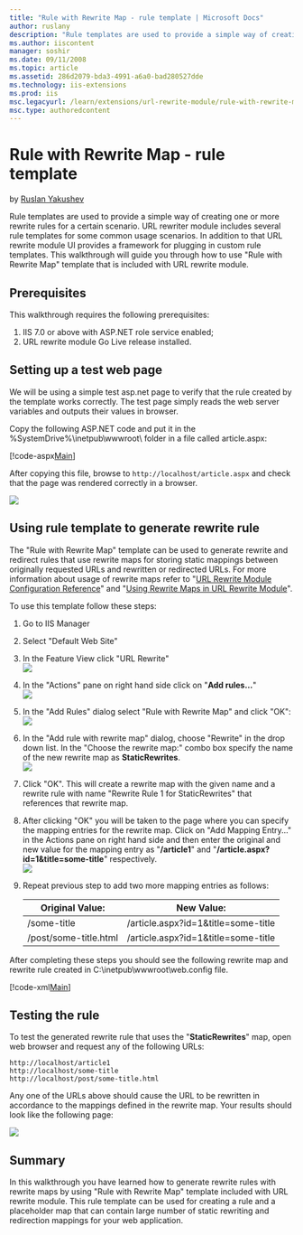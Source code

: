 ```yaml
---
title: "Rule with Rewrite Map - rule template | Microsoft Docs"
author: ruslany
description: "Rule templates are used to provide a simple way of creating one or more rewrite rules for a certain scenario. URL rewriter module includes several rule templ..."
ms.author: iiscontent
manager: soshir
ms.date: 09/11/2008
ms.topic: article
ms.assetid: 286d2079-bda3-4991-a6a0-bad280527dde
ms.technology: iis-extensions
ms.prod: iis
msc.legacyurl: /learn/extensions/url-rewrite-module/rule-with-rewrite-map-rule-template
msc.type: authoredcontent
---
```

Rule with Rewrite Map - rule template
====================
by [Ruslan Yakushev](https://github.com/ruslany)

Rule templates are used to provide a simple way of creating one or more rewrite rules for a certain scenario. URL rewriter module includes several rule templates for some common usage scenarios. In addition to that URL rewrite module UI provides a framework for plugging in custom rule templates. This walkthrough will guide you through how to use "Rule with Rewrite Map" template that is included with URL rewrite module.

## Prerequisites

This walkthrough requires the following prerequisites:

1. IIS 7.0 or above with ASP.NET role service enabled;
2. URL rewrite module Go Live release installed.

## Setting up a test web page

We will be using a simple test asp.net page to verify that the rule created by the template works correctly. The test page simply reads the web server variables and outputs their values in browser.

Copy the following ASP.NET code and put it in the %SystemDrive%\inetpub\wwwroot\ folder in a file called article.aspx:

[!code-aspx[Main](rule-with-rewrite-map-rule-template/samples/sample1.aspx)]

After copying this file, browse to `http://localhost/article.aspx` and check that the page was rendered correctly in a browser.

[![](rule-with-rewrite-map-rule-template/_static/image3.png)](rule-with-rewrite-map-rule-template/_static/image1.png)

## Using rule template to generate rewrite rule

The "Rule with Rewrite Map" template can be used to generate rewrite and redirect rules that use rewrite maps for storing static mappings between originally requested URLs and rewritten or redirected URLs. For more information about usage of rewrite maps refer to "[URL Rewrite Module Configuration Reference](url-rewrite-module-configuration-reference.md#Rewrite_maps)" and "[Using Rewrite Maps in URL Rewrite Module](using-rewrite-maps-in-url-rewrite-module.md)".

To use this template follow these steps:

1. Go to IIS Manager
2. Select "Default Web Site"
3. In the Feature View click "URL Rewrite"  
    [![](rule-with-rewrite-map-rule-template/_static/image6.png)](rule-with-rewrite-map-rule-template/_static/image5.png)
4. In the "Actions" pane on right hand side click on "**Add rules…**"  
    [![](rule-with-rewrite-map-rule-template/_static/image10.png)](rule-with-rewrite-map-rule-template/_static/image9.png)
5. In the "Add Rules" dialog select "Rule with Rewrite Map" and click "OK":  
    [![](rule-with-rewrite-map-rule-template/_static/image13.png)](rule-with-rewrite-map-rule-template/_static/image12.png)
6. In the "Add rule with rewrite map" dialog, choose "Rewrite" in the drop down list. In the "Choose the rewrite map:" combo box specify the name of the new rewrite map as **StaticRewrites**.  
     [![](rule-with-rewrite-map-rule-template/_static/image16.png)](rule-with-rewrite-map-rule-template/_static/image15.png)
7. Click "OK". This will create a rewrite map with the given name and a rewrite rule with name "Rewrite Rule 1 for StaticRewrites" that references that rewrite map.
8. After clicking "OK" you will be taken to the page where you can specify the mapping entries for the rewrite map. Click on "Add Mapping Entry..." in the Actions pane on right hand side and then enter the original and new value for the mapping entry as "**/article1**" and "**/article.aspx?id=1&amp;title=some-title**" respectively.  
    [![](rule-with-rewrite-map-rule-template/_static/image18.png)](rule-with-rewrite-map-rule-template/_static/image17.png)
9. Repeat previous step to add two more mapping entries as follows: 

    | Original Value: | New Value: |
    | --- | --- |
    | /some-title | /article.aspx?id=1&amp;title=some-title |
    | /post/some-title.html | /article.aspx?id=1&amp;title=some-title |

After completing these steps you should see the following rewrite map and rewrite rule created in C:\inetpub\wwwroot\web.config file.

[!code-xml[Main](rule-with-rewrite-map-rule-template/samples/sample2.xml)]

## Testing the rule

To test the generated rewrite rule that uses the "**StaticRewrites**" map, open web browser and request any of the following URLs:

`http://localhost/article1`  
`http://localhost/some-title`  
`http://localhost/post/some-title.html`

Any one of the URLs above should cause the URL to be rewritten in accordance to the mappings defined in the rewrite map. Your results should look like the following page:

[![](rule-with-rewrite-map-rule-template/_static/image21.png)](rule-with-rewrite-map-rule-template/_static/image19.png)

## Summary

In this walkthrough you have learned how to generate rewrite rules with rewrite maps by using "Rule with Rewrite Map" template included with URL rewrite module. This rule template can be used for creating a rule and a placeholder map that can contain large number of static rewriting and redirection mappings for your web application.